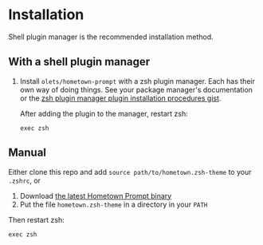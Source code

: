 # Installation

Shell plugin manager is the recommended installation method.

## With a shell plugin manager

1. Install `olets/hometown-prompt` with a zsh plugin manager. Each has their own way of doing things. See your package manager's documentation or the [zsh plugin manager plugin installation procedures gist](https://gist.github.com/olets/06009589d7887617e061481e22cf5a4a).

   After adding the plugin to the manager, restart zsh:

   ```shell:no-line-numbers
   exec zsh
   ```

## Manual

Either clone this repo and add `source path/to/hometown.zsh-theme` to your `.zshrc`, or

1. Download [the latest Hometown Prompt binary](https://github.com/olets/hometown-prompt/releases/latest)
1. Put the file `hometown.zsh-theme` in a directory in your `PATH`

Then restart zsh:

```shell:no-line-numbers
exec zsh
```
